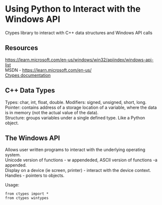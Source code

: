 # Using Python to Interact with the Windows API   
Ctypes library to interact with C++ data structures and Windows API calls    
## Resources    
https://learn.microsoft.com/en-us/windows/win32/apiindex/windows-api-list      
MSDN - https://learn.microsoft.com/en-us/       
[Ctypes documentation](https://docs.python.org/3/library/ctypes.html)             
## C++ Data Types    
Types: char, int, float, double. Modifiers: signed, unsigned, short, long.    
Pointer: contains address of a storage location of a variable, where the data is in memory (not the actual value of the data).   
Structure: groups variables under a single defined type. Like a Python object.       

## The Windows API    
Allows user written programs to interact with the underlying operating system.      
Unicode version of functions - w appendeded, ASCII version of functions -a appended.          
Display on a device (ie screen, printer) - interact with the device context.      
Handles - pointers to objects.       

Usage:       

    from ctypes import *
    from ctypes wintypes       